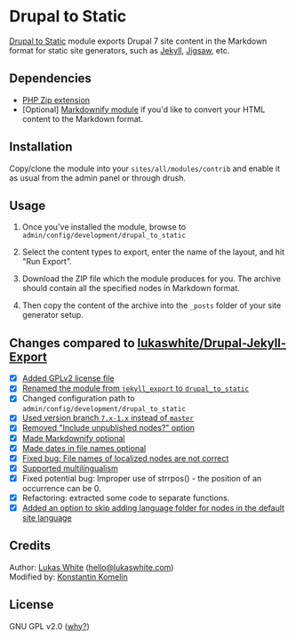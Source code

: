 Drupal to Static
===
[Drupal to Static](https://github.com/kkomelin/drupal_to_static) module exports Drupal 7 site content in the Markdown format for static site generators, such as [Jekyll](https://jekyllrb.com/), [Jigsaw](http://jigsaw.tighten.co/), etc.

## Dependencies

- [PHP Zip extension](http://php.net/manual/en/book.zip.php)
- [Optional] [Markdownify module](https://github.com/lukaswhite/Drupal-Markdownify) if you'd like to convert your HTML content to the Markdown format.

## Installation

Copy/clone the module into your `sites/all/modules/contrib` and enable it as usual from the admin panel or through drush.

## Usage

1) Once you've installed the module, browse to `admin/config/development/drupal_to_static`

2) Select the content types to export, enter the name of the layout, and hit "Run Export".

3) Download the ZIP file which the module produces for you. 
The archive should contain all the specified nodes in Markdown format. 

4) Then copy the content of the archive into the `_posts` folder of your site generator setup.

## Changes compared to [lukaswhite/Drupal-Jekyll-Export](https://github.com/lukaswhite/Drupal-Jekyll-Export)

- [x] [Added GPLv2 license file](https://github.com/kkomelin/drupal_to_static/issues/1)
- [x] [Renamed the module from `jekyll_export` to `drupal_to_static`](https://github.com/kkomelin/drupal_to_static/issues/2)
- [x] Changed configuration path to `admin/config/development/drupal_to_static`
- [x] [Used version branch `7.x-1.x` instead of `master`](https://github.com/kkomelin/drupal_to_static/issues/3)
- [x] [Removed "Include unpublished nodes?" option](https://github.com/kkomelin/drupal_to_static/issues/9)
- [x] [Made Markdownify optional](https://github.com/kkomelin/drupal_to_static/issues/7)
- [x] [Made dates in file names optional](https://github.com/kkomelin/drupal_to_static/issues/5)
- [x] [Fixed bug: File names of localized nodes are not correct](https://github.com/kkomelin/drupal_to_static/issues/10)
- [x] [Supported multilingualism](https://github.com/kkomelin/drupal_to_static/issues/8)
- [x] Fixed potential bug: Improper use of strrpos() - the position of an occurrence can be 0.
- [x] Refactoring: extracted some code to separate functions.
- [x] [Added an option to skip adding language folder for nodes in the default site language](https://github.com/kkomelin/drupal_to_static/issues/11)

## Credits

Author: [Lukas White](https://github.com/lukaswhite) (hello@lukaswhite.com)  
Modified by: [Konstantin Komelin](https://github.com/kkomelin)


## License

GNU GPL v2.0 ([why?](https://github.com/kkomelin/drupal_to_static/issues/1#issue-344303013))